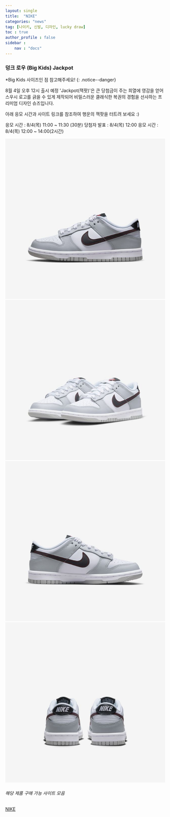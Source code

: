 ```yaml
---
layout: single
title:  "NIKE"
categories: "news"
tag: [나이키, 신발, 디자인, lucky draw]
toc : true
author_profile : false
sidebar : 
    nav : "docs"
---
```

### 덩크 로우 (Big Kids) Jackpot

*Big Kids 사이즈인 점 참고해주세요!
{: .notice--danger}

8월 4일 오후 12시 출시 예정
'Jackpot(잭팟)'은 큰 당첨금이 주는 희열에 영감을 얻어 스우시 로고를 긁을 수 있게 제작되어 비밀스러운 클래식한 복권의 경험을 선사하는 프리미엄 디자인 슈즈입니다. 

아래 응모 시간과 사이트 링크를 참조하여 행운의 잭팟을 터트려 보세요 :)

응모 시간 : 8/4(목) 11:00 ~ 11:30 (30분)
당첨자 발표 : 8/4(목) 12:00
응모 시간 : 8/4(목) 12:00 ~ 14:00(2시간)


![Alt text](../images/jackpat1.jpg "Optional title")
![Alt text](../images/jackpat2.jpg "Optional title")
![Alt text](../images/jackpat3.jpg "Optional title")
![Alt text](../images/jackpat4.jpg "Optional title")

###### 해당 제품 구매 가능 사이트 모음

<a href="https://www.nike.com/kr/launch/t/junior/fw/young-athletes/DQ0380-001/awN5T1I/nike-dunk-low-se-gs" target="_blank">NIKE</a>
